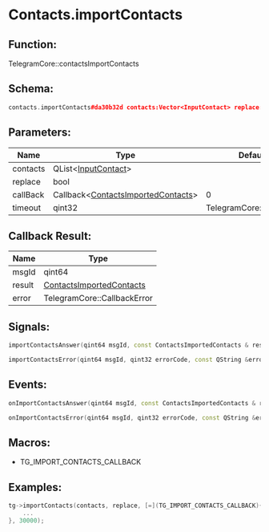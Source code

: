 # Contacts.importContacts

## Function:

TelegramCore::contactsImportContacts

## Schema:

```c++
contacts.importContacts#da30b32d contacts:Vector<InputContact> replace:Bool = contacts.ImportedContacts;
```
## Parameters:

|Name|Type|Default|
|----|----|-------|
|contacts|QList&lt;[InputContact](../../types/inputcontact.md)&gt;||
|replace|bool||
|callBack|Callback&lt;[ContactsImportedContacts](../../types/contactsimportedcontacts.md)&gt;|0|
|timeout|qint32|TelegramCore::timeOut()|

## Callback Result:

|Name|Type|
|----|----|
|msgId|qint64|
|result|[ContactsImportedContacts](../../types/contactsimportedcontacts.md)|
|error|TelegramCore::CallbackError|

## Signals:

```c++
importContactsAnswer(qint64 msgId, const ContactsImportedContacts & result)
```
```c++
importContactsError(qint64 msgId, qint32 errorCode, const QString &errorText)
```

## Events:

```c++
onImportContactsAnswer(qint64 msgId, const ContactsImportedContacts & result)
```
```c++
onImportContactsError(qint64 msgId, qint32 errorCode, const QString &errorText)
```

## Macros:

* TG_IMPORT_CONTACTS_CALLBACK

## Examples:

```c++
tg->importContacts(contacts, replace, [=](TG_IMPORT_CONTACTS_CALLBACK){
    ...
}, 30000);
```
